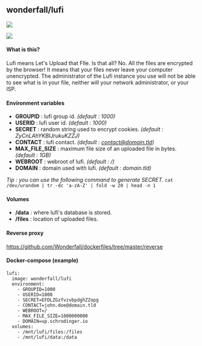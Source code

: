 ## wonderfall/lufi
[![](https://badge.imagelayers.io/wonderfall/lufi:latest.svg)](https://imagelayers.io/?images=wonderfall/lufi:latest 'Get your own badge on imagelayers.io')

![](https://pix.schrodinger.io/H1JZuROt/zh7BXdOK.png)

#### What is this?
Lufi means Let's Upload that FIle.
Is that all? No. All the files are encrypted by the browser! It means that your files never leave your computer unencrypted. The administrator of the Lufi instance you use will not be able to see what is in your file, neither will your network administrator, or your ISP.

#### Environment variables
- **GROUPID** : lufi group id. *(default : 1000)*
- **USERID** : lufi user id. *(default : 1000)*
- **SECRET** : random string used to encrypt cookies. *(default : ZyCnLAhYKBIJrukuKZZJ)*
- **CONTACT** : lufi contact. *(default : contact@domain.tld)*
- **MAX_FILE_SIZE** : maximum file size of an uploaded file in bytes. *(default : 1GB)*
- **WEBROOT** : webroot of lufi. *(default : /)*
- **DOMAIN** : domain used with lufi. *(default : domain.tld)*

*Tip : you can use the following command to generate SECRET.*
`cat /dev/urandom | tr -dc 'a-zA-Z' | fold -w 20 | head -n 1`

#### Volumes
- **/data** : where lufi's database is stored.
- **/files** : location of uploaded files.

#### Reverse proxy
https://github.com/Wonderfall/dockerfiles/tree/master/reverse

#### Docker-compose (example)
```
lufi:
  image: wonderfall/lufi
  environment:
    - GROUPID=1000
    - USERID=1000
    - SECRET=EFDLZGzfvzvbpdghZZopg
    - CONTACT=john.doe@domain.tld
    - WEBROOT=/
    - MAX_FILE_SIZE=1000000000
    - DOMAIN=up.schrodinger.io
  volumes:
    - /mnt/lufi/files:/files
    - /mnt/lufi/data:/data
```
